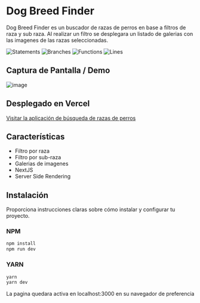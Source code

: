 # Dog Breed Finder

Dog Breed Finder es un buscador de razas de perros en base a filtros de raza y sub raza. 
Al realizar un filtro se desplegara un listado de galerias con las imagenes de las razas seleccionadas.

![Statements](https://img.shields.io/badge/statements-86.27%25-yellow.svg?style=flat)
![Branches](https://img.shields.io/badge/branches-87.87%25-yellow.svg?style=flat)
![Functions](https://img.shields.io/badge/functions-91.66%25-brightgreen.svg?style=flat)
![Lines](https://img.shields.io/badge/lines-86.27%25-yellow.svg?style=flat)

## Captura de Pantalla / Demo

![image](https://github.com/KevinOsorioCodes/dog-breed-finder/assets/106363544/4c015297-5e25-459d-a6f2-bcd92241caaa)

## Desplegado en Vercel

[Visitar la aplicación de búsqueda de razas de perros](https://dog-breed-finder-41n66aaa7-kevinosoriocodes.vercel.app/)

## Características


- Filtro por raza
- Filtro por sub-raza
- Galerias de imagenes
- NextJS
- Server Side Rendering

## Instalación

Proporciona instrucciones claras sobre cómo instalar y configurar tu proyecto.
### NPM
```bash
npm install
npm run dev
```
### YARN

```bash
yarn
yarn dev
```

La pagina quedara activa en localhost:3000 en su navegador de preferencia
